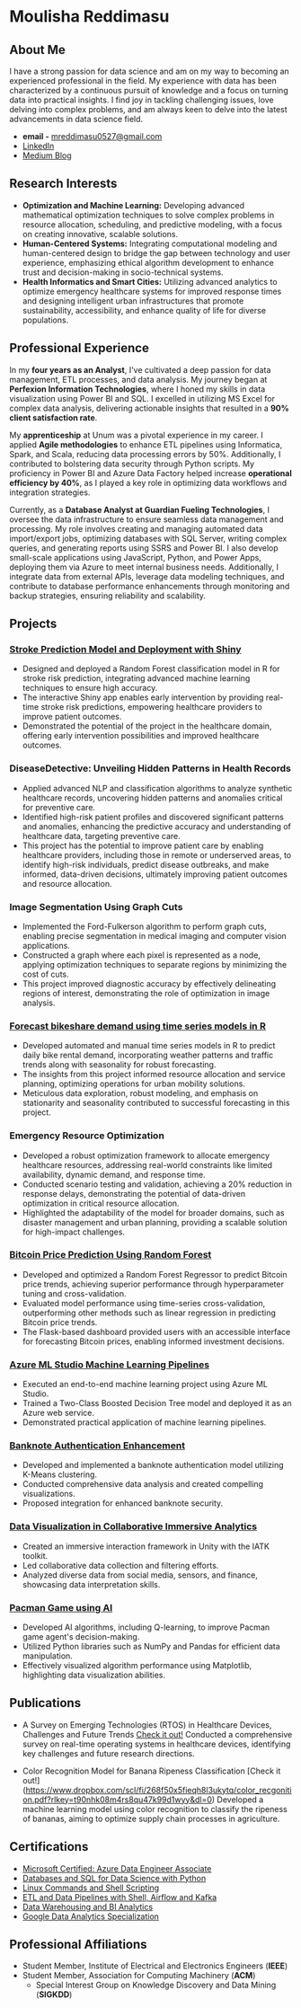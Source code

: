 
# Moulisha Reddimasu

## About Me

I have a strong passion for data science and am on my way to becoming an experienced professional in the field. My experience with data has been characterized by a continuous pursuit of knowledge and a focus on turning data into practical insights. I find joy in tackling challenging issues, love delving into complex problems, and am always keen to delve into the latest advancements in data science field.

- **email -** mreddimasu0527@gmail.com
- [LinkedIn](https://www.linkedin.com/in/moulisha-r-240679228/)
- [Medium Blog](https://medium.com/@rmoulisha)

## Research Interests

- **Optimization and Machine Learning:** Developing advanced mathematical optimization techniques to solve complex problems in resource allocation, scheduling, and predictive modeling, with a focus on creating innovative, scalable solutions.
- **Human-Centered Systems:** Integrating computational modeling and human-centered design to bridge the gap between technology and user experience, emphasizing ethical algorithm development to enhance trust and decision-making in socio-technical systems.
- **Health Informatics and Smart Cities:** Utilizing advanced analytics to optimize emergency healthcare systems for improved response times and designing intelligent urban infrastructures that promote sustainability, accessibility, and enhance quality of life for diverse populations.


## Professional Experience

In my **four years as an Analyst**, I've cultivated a deep passion for data management, ETL processes, and data analysis. My journey began at **Perfexion Information Technologies**, where I honed my skills in data visualization using Power BI and SQL. I excelled in utilizing MS Excel for complex data analysis, delivering actionable insights that resulted in a **90% client satisfaction rate**.

My **apprenticeship** at Unum was a pivotal experience in my career. I applied **Agile methodologies** to enhance ETL pipelines using Informatica, Spark, and Scala, reducing data processing errors by 50%. Additionally, I contributed to bolstering data security through Python scripts. My proficiency in Power BI and Azure Data Factory helped increase **operational efficiency by 40%**, as I played a key role in optimizing data workflows and integration strategies.

Currently, as a **Database Analyst at Guardian Fueling Technologies**, I oversee the data infrastructure to ensure seamless data management and processing. My role involves creating and managing automated data import/export jobs, optimizing databases with SQL Server, writing complex queries, and generating reports using SSRS and Power BI. I also develop small-scale applications using JavaScript, Python, and Power Apps, deploying them via Azure to meet internal business needs. Additionally, I integrate data from external APIs, leverage data modeling techniques, and contribute to database performance enhancements through monitoring and backup strategies, ensuring reliability and scalability.

## Projects

### [Stroke Prediction Model and Deployment with Shiny](https://www.dropbox.com/scl/fi/3dtvuexqvhopdfrbvt7ke/Store_prediction_model.pdf?rlkey=sfg0ewecb7g05okwevy0140wb&dl=0)

- Designed and deployed a Random Forest classification model in R for stroke risk prediction, integrating advanced machine learning techniques to ensure high accuracy.
- The interactive Shiny app enables early intervention by providing real-time stroke risk predictions, empowering healthcare providers to improve patient outcomes.
- Demonstrated the potential of the project in the healthcare domain, offering early intervention possibilities and improved healthcare outcomes.

### DiseaseDetective: Unveiling Hidden Patterns in Health Records

- Applied advanced NLP and classification algorithms to analyze synthetic healthcare records, uncovering hidden patterns and anomalies critical for preventive care.
- Identified high-risk patient profiles and discovered significant patterns and anomalies, enhancing the predictive accuracy and understanding of healthcare data, targeting preventive care.
- This project has the potential to improve patient care by enabling healthcare providers, including those in remote or underserved areas, to identify high-risk individuals, predict disease outbreaks, and make informed, data-driven decisions, ultimately improving patient outcomes and resource allocation.

### Image Segmentation Using Graph Cuts

- Implemented the Ford-Fulkerson algorithm to perform graph cuts, enabling precise segmentation in medical imaging and computer vision applications.
- Constructed a graph where each pixel is represented as a node, applying optimization techniques to separate regions by minimizing the cost of cuts.
- This project improved diagnostic accuracy by effectively delineating regions of interest, demonstrating the role of optimization in image analysis.
  
### [Forecast bikeshare demand using time series models in R](https://www.dropbox.com/scl/fi/2xdmje55yb71pwtyf1g80/Forecast_bikeshare_demand.pdf?rlkey=hsehc5gv9rp4ealvuearsuqv6&st=zutthys2&dl=0)

- Developed automated and manual time series models in R to predict daily bike rental demand, incorporating weather patterns and traffic trends along with seasonality for robust forecasting.
- The insights from this project informed resource allocation and service planning, optimizing operations for urban mobility solutions.
- Meticulous data exploration, robust modeling, and emphasis on stationarity and seasonality contributed to successful forecasting in this project.

### Emergency Resource Optimization

- Developed a robust optimization framework to allocate emergency healthcare resources, addressing real-world constraints like limited availability, dynamic demand, and response time.
- Conducted scenario testing and validation, achieving a 20% reduction in response delays, demonstrating the potential of data-driven optimization in critical resource allocation.
- Highlighted the adaptability of the model for broader domains, such as disaster management and urban planning, providing a scalable solution for high-impact challenges.

### [Bitcoin Price Prediction Using Random Forest](https://www.dropbox.com/scl/fi/6du2c6hge41cvyx7n4xxw/Team_10-SOC_Final_Project_Report.pdf?rlkey=bcyakprhi4bq2njhiqtq9jxaa&st=tvwqvpdl&dl=0)

- Developed and optimized a Random Forest Regressor to predict Bitcoin price trends, achieving superior performance through hyperparameter tuning and cross-validation.
- Evaluated model performance using time-series cross-validation, outperforming other methods such as linear regression in predicting Bitcoin price trends.
- The Flask-based dashboard provided users with an accessible interface for forecasting Bitcoin prices, enabling informed investment decisions.
  
### [Azure ML Studio Machine Learning Pipelines](https://www.dropbox.com/scl/fi/84rdeelygwfwtrgqqthg9/Machine-Learning-Pipeline-with-Azure-ML-Studio.pdf?rlkey=4d0usa3ig5hk9w595gq0qlb9f&dl=0) 

- Executed an end-to-end machine learning project using Azure ML Studio.
- Trained a Two-Class Boosted Decision Tree model and deployed it as an Azure web service.
- Demonstrated practical application of machine learning pipelines.

### [Banknote Authentication Enhancement](https://www.dropbox.com/scl/fi/v3ge13mfkbjdahlfp7sk4/BankNote-Authentication.pdf?rlkey=ukbsqic6ej59vc3g3pzy58ei2&dl=0)

- Developed and implemented a banknote authentication model utilizing K-Means clustering.
- Conducted comprehensive data analysis and created compelling visualizations.
- Proposed integration for enhanced banknote security.

### [Data Visualization in Collaborative Immersive Analytics](https://www.dropbox.com/scl/fi/0fq0r7tpqkoxt7pfma8yg/Collaborative-Imeersive-Analytics.pdf?rlkey=ot3q0gscxo3lqslg031af9zh9&dl=0)

- Created an immersive interaction framework in Unity with the IATK toolkit.
- Led collaborative data collection and filtering efforts.
- Analyzed diverse data from social media, sensors, and finance, showcasing data interpretation skills.

### [Pacman Game using AI](https://www.dropbox.com/scl/fi/wj7mpidwo8xvjfo99nt2t/Pacman-Game-using-AI.pdf?rlkey=e6y3jkh7arlix9sfcrry2ybua&dl=0)

- Developed AI algorithms, including Q-learning, to improve Pacman game agent's decision-making.
- Utilized Python libraries such as NumPy and Pandas for efficient data manipulation.
- Effectively visualized algorithm performance using Matplotlib, highlighting data visualization abilities.


## Publications

- A Survey on Emerging Technologies (RTOS) in Healthcare Devices, Challenges and Future Trends [Check it out!](https://www.dropbox.com/scl/fi/cngsnj448q72v7o4c1667/Survey_Paper_Final.pdf?rlkey=tdoo5dyv1lumvs80040ne172r&dl=0)
Conducted a comprehensive survey on real-time operating systems in healthcare devices, identifying key challenges and future research directions.
  
- Color Recognition Model for Banana Ripeness Classification [Check it out!]
(https://www.dropbox.com/scl/fi/268f50x5fieqh8l3ukytq/color_recgonition.pdf?rlkey=t90nhk08m4rs8qu47k99d1wyy&dl=0)
Developed a machine learning model using color recognition to classify the ripeness of bananas, aiming to optimize supply chain processes in agriculture.

## Certifications

- [Microsoft Certified: Azure Data Engineer Associate ](https://learn.microsoft.com/en-us/users/moulishareddimasu-7355/credentials/7244503b053dee33?ref=https%3A%2F%2Fwww.linkedin.com%2F)
- [Databases and SQL for Data Science with Python](https://coursera.org/verify/47S38TRTTLQB)
- [Linux Commands and Shell Scripting](https://coursera.org/verify/2H9BKNDDYKZW)
- [ETL and Data Pipelines with Shell, Airflow and Kafka](https://coursera.org/verify/AX8XLNZA6D8B)
- [Data Warehousing and BI Analytics](https://coursera.org/verify/SXXW8RGJP4ZV)
- [Google Data Analytics Specialization](https://www.coursera.org/account/accomplishments/specialization/certificate/DH6ZYPLW9BRH)

## Professional Affiliations

- Student Member, Institute of Electrical and Electronics Engineers (**IEEE**)
- Student Member, Association for Computing Machinery (**ACM**)
    - Special Interest Group on Knowledge Discovery and Data Mining (**SIGKDD**)

